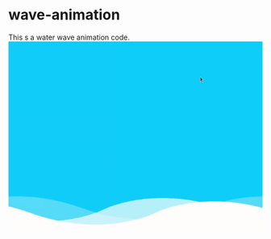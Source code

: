 # wave-animation
This s a water wave animation code. <br/>
![water wave animation](https://github.com/hawkeye359/wave-animation/blob/master/wave.gif)
